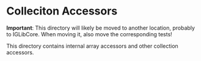 
# Colleciton Accessors

**Important**:
This directory will likely be moved to another location, probably to IGLibCore. When moving it, also move the corresponding tests!

This directory contains internal array accessors and other collection accessors.




